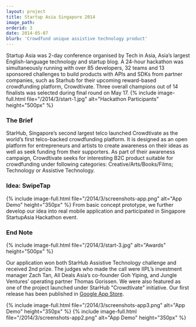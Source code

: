 ```yaml
---
layout: project
title: Startup Asia Singapore 2014
image_path: 
orderid: 3
date: 2014-05-07
blurb: 'Crowdfund unique assistive technology product'
---
```

Startup Asia was 2-day conference organised by Tech in Asia, Asia’s largest English-language technology and startup blog. A 24-hour hackathon was simultaneously running with over 85 developers, 32 teams and 13 sponsored challenges to build products with APIs and SDKs from partner companies, such as Starhub for their upcoming reward-based crowdfunding platform, Crowdtivate. Three overall champions out of 14 finalists was selected during final round on May 17. 
{% include image-full.html file="/2014/3/start-1.jpg" alt="Hackathon Participants" height="500px"  %}

<!--more-->
### The Brief
StarHub, Singapore’s second largest telco launched Crowdtivate as the world’s first telco-backed crowdfunding platform. It is designed as an open platform for entrepreneurs and artists to create awareness on their ideas as well as seek funding from their supporters. As part of their awareness campaign, Crowdtivate seeks for interesting B2C product suitable for crowdfunding under following categories: Creative/Arts/Books/Films; Technology or Assistive Technology.

### Idea: SwipeTap
{% include image-full.html file="/2014/3/screenshots-app.png" alt="App Demo" height="350px" %}
From basic concept prototype, we further develop our idea into real mobile application and participated in Singapore StartupAsia Hackathon event.

### End Note
{% include image-full.html file="/2014/3/start-3.jpg" alt="Awards" height="500px"  %}

Our application won both StarHub Assistive Technology challenge and received 2nd prize. The judges who made the call were IIPL’s investment manager Zach Tan, All Deals Asia’s co-founder Goh Yiping, and Jungle Ventures’ operating partner Thomas Gorissen. We were also featured as one of the project launched under StarHub "Crowdtivate" initiative. Our first release has been published in [Google App Store](https://play.google.com/store/apps/details?id=com.sg.swipetap&hl=en).

{% include image-full.html file="/2014/3/screenshots-app3.png" alt="App Demo" height="350px" %}
{% include image-full.html file="/2014/3/screenshots-app2.png" alt="App Demo" height="350px" %}
